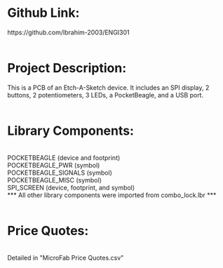 <h1>Github Link:</h1>https://github.com/Ibrahim-2003/ENGI301<br><br>
<h1>Project Description:</h1>
This is a PCB of an Etch-A-Sketch device. It includes an SPI display, 2 buttons, 2 potentiometers, 3 LEDs, a PocketBeagle, and a USB port.
<br><br>
<h1>Library Components:</h1><br>
POCKETBEAGLE (device and footprint)<br>
POCKETBEAGLE_PWR (symbol)<br>
POCKETBEAGLE_SIGNALS (symbol)<br>
POCKETBEAGLE_MISC (symbol)<br>
SPI_SCREEN (device, footprint, and symbol)<br>
*** All other library components were imported from combo_lock.lbr ***
<br><br>
<h1>Price Quotes:</h1><br>
Detailed in "MicroFab Price Quotes.csv"